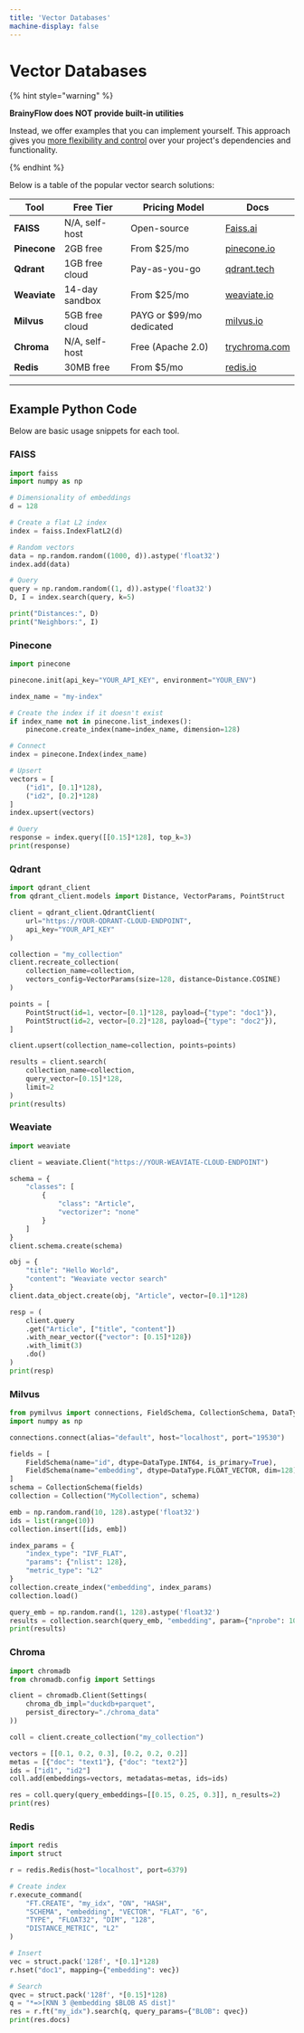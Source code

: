 ```yaml
---
title: 'Vector Databases'
machine-display: false
---
```


# Vector Databases

{% hint style="warning" %}

**BrainyFlow does NOT provide built-in utilities**

Instead, we offer examples that you can implement yourself. This approach gives you [more flexibility and control](./index#why-not-built-in) over your project's dependencies and functionality.

{% endhint %}

Below is a table of the popular vector search solutions:

| **Tool**     | **Free Tier**  | **Pricing Model**        | **Docs**                               |
| ------------ | -------------- | ------------------------ | -------------------------------------- |
| **FAISS**    | N/A, self-host | Open-source              | [Faiss.ai](https://faiss.ai)           |
| **Pinecone** | 2GB free       | From $25/mo              | [pinecone.io](https://pinecone.io)     |
| **Qdrant**   | 1GB free cloud | Pay-as-you-go            | [qdrant.tech](https://qdrant.tech)     |
| **Weaviate** | 14-day sandbox | From $25/mo              | [weaviate.io](https://weaviate.io)     |
| **Milvus**   | 5GB free cloud | PAYG or $99/mo dedicated | [milvus.io](https://milvus.io)         |
| **Chroma**   | N/A, self-host | Free (Apache 2.0)        | [trychroma.com](https://trychroma.com) |
| **Redis**    | 30MB free      | From $5/mo               | [redis.io](https://redis.io)           |

---

## Example Python Code

Below are basic usage snippets for each tool.

### FAISS

```python
import faiss
import numpy as np

# Dimensionality of embeddings
d = 128

# Create a flat L2 index
index = faiss.IndexFlatL2(d)

# Random vectors
data = np.random.random((1000, d)).astype('float32')
index.add(data)

# Query
query = np.random.random((1, d)).astype('float32')
D, I = index.search(query, k=5)

print("Distances:", D)
print("Neighbors:", I)
```

### Pinecone

```python
import pinecone

pinecone.init(api_key="YOUR_API_KEY", environment="YOUR_ENV")

index_name = "my-index"

# Create the index if it doesn't exist
if index_name not in pinecone.list_indexes():
    pinecone.create_index(name=index_name, dimension=128)

# Connect
index = pinecone.Index(index_name)

# Upsert
vectors = [
    ("id1", [0.1]*128),
    ("id2", [0.2]*128)
]
index.upsert(vectors)

# Query
response = index.query([[0.15]*128], top_k=3)
print(response)
```

### Qdrant

```python
import qdrant_client
from qdrant_client.models import Distance, VectorParams, PointStruct

client = qdrant_client.QdrantClient(
    url="https://YOUR-QDRANT-CLOUD-ENDPOINT",
    api_key="YOUR_API_KEY"
)

collection = "my_collection"
client.recreate_collection(
    collection_name=collection,
    vectors_config=VectorParams(size=128, distance=Distance.COSINE)
)

points = [
    PointStruct(id=1, vector=[0.1]*128, payload={"type": "doc1"}),
    PointStruct(id=2, vector=[0.2]*128, payload={"type": "doc2"}),
]

client.upsert(collection_name=collection, points=points)

results = client.search(
    collection_name=collection,
    query_vector=[0.15]*128,
    limit=2
)
print(results)
```

### Weaviate

```python
import weaviate

client = weaviate.Client("https://YOUR-WEAVIATE-CLOUD-ENDPOINT")

schema = {
    "classes": [
        {
            "class": "Article",
            "vectorizer": "none"
        }
    ]
}
client.schema.create(schema)

obj = {
    "title": "Hello World",
    "content": "Weaviate vector search"
}
client.data_object.create(obj, "Article", vector=[0.1]*128)

resp = (
    client.query
    .get("Article", ["title", "content"])
    .with_near_vector({"vector": [0.15]*128})
    .with_limit(3)
    .do()
)
print(resp)
```

### Milvus

```python
from pymilvus import connections, FieldSchema, CollectionSchema, DataType, Collection
import numpy as np

connections.connect(alias="default", host="localhost", port="19530")

fields = [
    FieldSchema(name="id", dtype=DataType.INT64, is_primary=True),
    FieldSchema(name="embedding", dtype=DataType.FLOAT_VECTOR, dim=128)
]
schema = CollectionSchema(fields)
collection = Collection("MyCollection", schema)

emb = np.random.rand(10, 128).astype('float32')
ids = list(range(10))
collection.insert([ids, emb])

index_params = {
    "index_type": "IVF_FLAT",
    "params": {"nlist": 128},
    "metric_type": "L2"
}
collection.create_index("embedding", index_params)
collection.load()

query_emb = np.random.rand(1, 128).astype('float32')
results = collection.search(query_emb, "embedding", param={"nprobe": 10}, limit=3)
print(results)
```

### Chroma

```python
import chromadb
from chromadb.config import Settings

client = chromadb.Client(Settings(
    chroma_db_impl="duckdb+parquet",
    persist_directory="./chroma_data"
))

coll = client.create_collection("my_collection")

vectors = [[0.1, 0.2, 0.3], [0.2, 0.2, 0.2]]
metas = [{"doc": "text1"}, {"doc": "text2"}]
ids = ["id1", "id2"]
coll.add(embeddings=vectors, metadatas=metas, ids=ids)

res = coll.query(query_embeddings=[[0.15, 0.25, 0.3]], n_results=2)
print(res)
```

### Redis

```python
import redis
import struct

r = redis.Redis(host="localhost", port=6379)

# Create index
r.execute_command(
    "FT.CREATE", "my_idx", "ON", "HASH",
    "SCHEMA", "embedding", "VECTOR", "FLAT", "6",
    "TYPE", "FLOAT32", "DIM", "128",
    "DISTANCE_METRIC", "L2"
)

# Insert
vec = struct.pack('128f', *[0.1]*128)
r.hset("doc1", mapping={"embedding": vec})

# Search
qvec = struct.pack('128f', *[0.15]*128)
q = "*=>[KNN 3 @embedding $BLOB AS dist]"
res = r.ft("my_idx").search(q, query_params={"BLOB": qvec})
print(res.docs)
```
